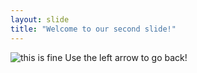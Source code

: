 ```yaml
---
layout: slide
title: "Welcome to our second slide!"
---
```

![this is fine](https://user-images.githubusercontent.com/84576197/119383661-84ed9100-bcbb-11eb-850b-547f33136d39.jpg) 
Use the left arrow to go back!
